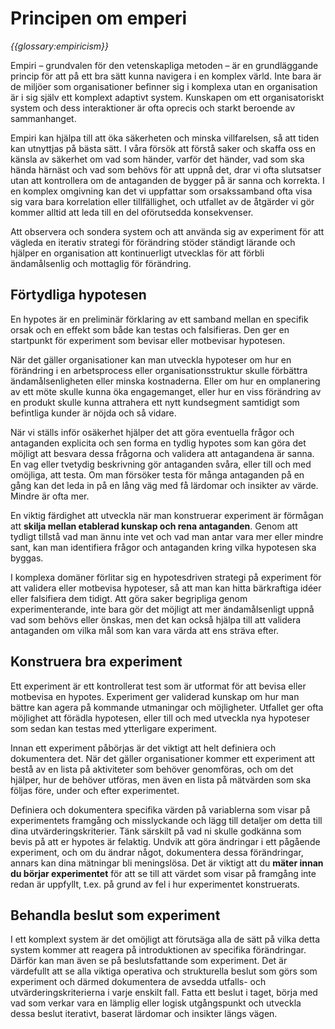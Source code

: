 # Principen om emperi

_{{glossary:empiricism}}_

Empiri – grundvalen för den vetenskapliga metoden – är en grundläggande princip för att på ett bra sätt kunna navigera i en komplex värld. Inte bara är de miljöer som organisationer befinner sig i komplexa utan en organisation är i sig själv ett komplext adaptivt system. Kunskapen om ett organisatoriskt system och dess interaktioner är ofta oprecis och starkt beroende av sammanhanget.

Empiri kan hjälpa till att öka säkerheten och minska villfarelsen, så att tiden kan utnyttjas på bästa sätt. I våra försök att förstå saker och skaffa oss en känsla av säkerhet om vad som händer, varför det händer, vad som ska hända härnäst och vad som behövs för att uppnå det, drar vi ofta slutsatser utan att kontrollera om de antaganden de bygger på är sanna och korrekta. I en komplex omgivning kan det vi uppfattar som orsakssamband ofta visa sig vara bara korrelation eller tillfällighet, och utfallet av de åtgärder vi gör kommer alltid att leda till en del oförutsedda konsekvenser.

Att observera och sondera system och att använda sig av experiment för att vägleda en iterativ strategi för förändring stöder ständigt lärande och hjälper en organisation att kontinuerligt utvecklas för att förbli ändamålsenlig och mottaglig för förändring.


## Förtydliga hypotesen

En hypotes är en preliminär förklaring av ett samband mellan en specifik orsak och en effekt som både kan testas och falsifieras. Den ger en startpunkt för experiment som bevisar eller motbevisar hypotesen.

När det gäller organisationer kan man utveckla hypoteser om hur en förändring i en arbetsprocess eller organisationsstruktur skulle förbättra ändamålsenligheten eller minska kostnaderna. Eller om hur en omplanering av ett möte skulle kunna öka engagemanget, eller hur en viss förändring av en produkt skulle kunna attrahera ett nytt kundsegment samtidigt som befintliga kunder är nöjda och så vidare.

När vi ställs inför osäkerhet hjälper det att göra eventuella frågor och antaganden explicita och sen forma en tydlig hypotes som kan göra det möjligt att besvara dessa frågorna och validera att antagandena är sanna. En vag eller tvetydig beskrivning gör antaganden svåra, eller till och med omöjliga, att testa. Om man försöker testa för många antaganden på en gång kan det leda in på en lång väg med få lärdomar och insikter av värde. Mindre är ofta mer.

En viktig färdighet att utveckla när man konstruerar experiment är förmågan att **skilja mellan etablerad kunskap och rena antaganden**. Genom att tydligt tillstå vad man ännu inte vet och vad man antar vara mer eller mindre sant, kan man identifiera frågor och antaganden kring vilka hypotesen ska byggas.

I komplexa domäner förlitar sig en hypotesdriven strategi på experiment för att validera eller motbevisa hypoteser, så att man kan hitta bärkraftiga idéer eller falsifiera dem tidigt. Att göra saker begripliga genom experimenterande, inte bara gör det möjligt att mer ändamålsenligt uppnå vad som behövs eller önskas, men det kan också hjälpa till att validera antaganden om vilka mål som kan vara värda att ens sträva efter.


## Konstruera bra experiment

Ett experiment är ett kontrollerat test som är utformat för att bevisa eller motbevisa en hypotes. Experiment ger validerad kunskap om hur man bättre kan agera på kommande utmaningar och möjligheter. Utfallet ger ofta möjlighet att förädla hypotesen, eller till och med utveckla nya hypoteser som sedan kan testas med ytterligare experiment.

Innan ett experiment påbörjas är det viktigt att helt definiera och dokumentera det. När det gäller organisationer kommer ett experiment att bestå av en lista på aktiviteter som behöver genomföras, och om det hjälper, hur de behöver utföras, men även en lista på mätvärden som ska följas före, under och efter experimentet.

Definiera och dokumentera specifika värden på variablerna som visar på experimentets framgång och misslyckande och lägg till detaljer om detta till dina utvärderingskriterier. Tänk särskilt på vad ni skulle godkänna som bevis på att er hypotes är felaktig. Undvik att göra ändringar i ett pågående experiment, och om du ändrar något, dokumentera dessa förändringar, annars kan dina mätningar bli meningslösa. Det är viktigt att du **mäter innan du börjar experimentet** för att se till att värdet som visar på framgång inte redan är uppfyllt, t.ex. på grund av fel i hur experimentet konstruerats.

## Behandla beslut som experiment

I ett komplext system är det omöjligt att förutsäga alla de sätt på vilka detta system kommer att reagera på introduktionen av specifika förändringar. Därför kan man även se på beslutsfattande som experiment. Det är värdefullt att se alla viktiga operativa och strukturella beslut som görs som experiment och därmed dokumentera de avsedda utfalls- och utvärderingskriterierna i varje enskilt fall. Fatta ett beslut i taget, börja med vad som verkar vara en lämplig eller logisk utgångspunkt och utveckla dessa beslut iterativt, baserat lärdomar och insikter längs vägen.

